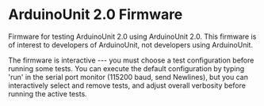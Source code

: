 ArduinoUnit 2.0 Firmware
========================

Firmware for testing ArduinoUnit 2.0 using ArduinoUnit 2.0.  This firmware
is of interest to developers of ArduinoUnit, not developers using ArduinoUnit.

The firmware is interactive --- you must choose a test configuration before
running some tests.  You can execute the default configuration by typing
'run' in the serial port monitor (115200 baud, send Newlines), but you can
interactively select and remove tests, and adjust overall verbosity before
running the active tests.
